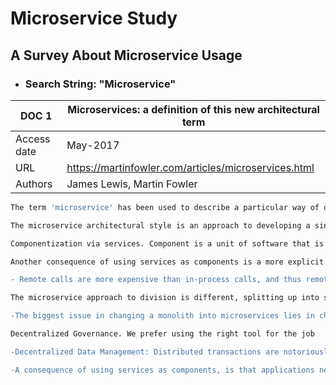 # Microservice Study
## A Survey About Microservice Usage

  - ### Search String: "Microservice"
  
| DOC 1 | Microservices: a definition of this new architectural term |
| ------ | ------ |
| Access date| May-2017 |
| URL | https://martinfowler.com/articles/microservices.html |
| Authors | James Lewis, Martin Fowler |

```sh
The term 'microservice' has been used to describe a particular way of designing software applications as suites of independently deployable services.
```

```sh
The microservice architectural style is an approach to developing a single application as a suite of small services, each running in its own process and communicating with lightweight mechanisms, often an HTTP resource API
```
```sh
Componentization via services. Component is a unit of software that is independently replaceable and upgradeable.
```

```sh
Another consequence of using services as components is a more explicit component interface. Most languages do not have a good mechanism for defining an explicit Published Interface. Services make it easier to avoid this by using explicit remote call mechanisms.
```
```diff
- Remote calls are more expensive than in-process calls, and thus remote APIs need to be coarser-grained, which is often more awkward to use
```
```sh
The microservice approach to division is different, splitting up into services organized around business capability. Consequently the teams are cross-functional, including the full range of skills required for the development: user-experience, database, and project management.
```

```diff
-The biggest issue in changing a monolith into microservices lies in changing the communication pattern. A naive conversion from in-memory method calls to RPC leads to chatty communications which don't perform well. Instead you need to replace the fine-grained communication with a coarser -grained approach.
```
```sh
Decentralized Governance. We prefer using the right tool for the job
```
```diff
-Decentralized Data Management: Distributed transactions are notoriously difficult to implement and as a consequence microservice architectures emphasize transactionless coordination between services
```
```diff
-A consequence of using services as components, is that applications need to be designed so that they can tolerate the failure of services. Any service call could fail due to unavailability of the supplier. This is a disadvantage compared to  a monolithic design as it introduces additional complexity to handle it.
```

